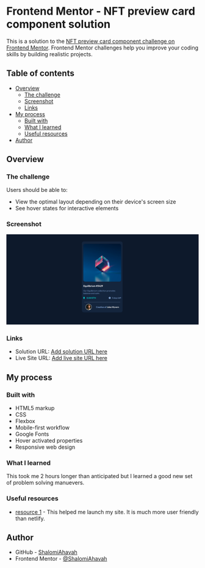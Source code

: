 # Frontend Mentor - NFT preview card component solution

This is a solution to the [NFT preview card component challenge on Frontend Mentor](https://www.frontendmentor.io/challenges/nft-preview-card-component-SbdUL_w0U). Frontend Mentor challenges help you improve your coding skills by building realistic projects. 

## Table of contents

- [Overview](#overview)
  - [The challenge](#the-challenge)
  - [Screenshot](#screenshot)
  - [Links](#links)
- [My process](#my-process)
  - [Built with](#built-with)
  - [What I learned](#what-i-learned)
  - [Useful resources](#useful-resources)
- [Author](#author)


## Overview

### The challenge

Users should be able to:

- View the optimal layout depending on their device's screen size
- See hover states for interactive elements

### Screenshot

![](/images/Finished%20product.png)


### Links

- Solution URL: [Add solution URL here](https://www.frontendmentor.io/challenges/nft-preview-card-component-SbdUL_w0U/hub)
- Live Site URL: [Add live site URL here](https://fem-nft-preview-component.vercel.app/)

## My process

### Built with

- HTML5 markup
- CSS 
- Flexbox
- Mobile-first workflow
- Google Fonts
- Hover activated properties
- Responsive web design


### What I learned

This took me 2 hours longer than anticipated but I learned a good new set of problem solving manuevers.


### Useful resources

- [resource 1](https://vercel.com/) - This helped me launch my site. It is much more user friendly than netlify.

## Author

- GitHub - [ShalomiAhavah](https://github.com/ShalomiAhavah)
- Frontend Mentor - [@ShalomiAhavah](https://www.frontendmentor.io/profile/ShalomiAhavah)



